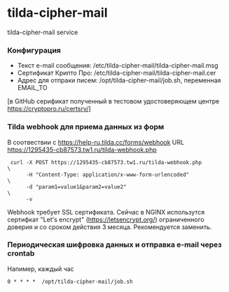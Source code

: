 # tilda-cipher-mail
tilda-cipher-mail service

### Конфигурация
- Текст e-mail сообщения: /etc/tilda-cipher-mail/tilda-cipher-mail.msg
- Сертификат Крипто Про:  /etc/tilda-cipher-mail/tilda-cipher-mail.cer
- Адрес для отпраки писем: /opt/tilda-cipher-mail/job.sh, переменная EMAIL_TO

[в GitHub серификат полученный в тестовом удостоверяющем центре https://cryptopro.ru/certsrv/]

### Tilda webhook для приема данных из форм
В соотвествии с https://help-ru.tilda.cc/forms/webhook 
URL https://1295435-cb87573.tw1.ru/tilda-webhook.php
```
 curl -X POST https://1295435-cb87573.tw1.ru/tilda-webhook.php         \
      -H "Content-Type: application/x-www-form-urlencoded"             \
      -d "param1=value1&param2=value2"                                 \
      -v
```
Webhook требует SSL сертификата. Сейчас в NGINX использутся сертифкат "Let's encrypt" (https://letsencrypt.org/) ограниченного доверия и со сроком действия 3 месяца.
Рекомендуется заменить.

### Периодическая шифровка данных и отправка e-mail через сrontab
Напимер, каждый час
```
0 * * * *  /opt/tilda-cipher-mail/job.sh
```
